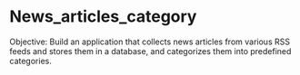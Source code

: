 # News_articles_category
Objective: Build an application that collects news articles from various RSS feeds and stores them in a database, and categorizes them into predefined categories.
